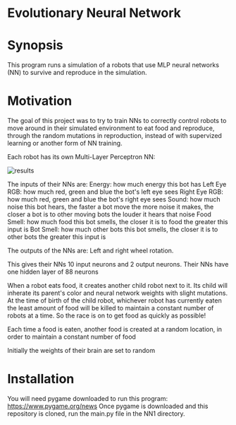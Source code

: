 # Evolutionary Neural Network

# Synopsis

This program runs a simulation of a robots that use MLP neural networks (NN)
to survive and reproduce in the simulation.

# Motivation

The goal of this project was to try to train NNs to correctly
control robots to move around in their simulated environment to
eat food and reproduce, through the random mutations in
reproduction, instead of with supervized learning or another
form of NN training.


Each robot has its own Multi-Layer Perceptron NN:

![results](https://github.com/PopeyedLocket/Evolutionary-Neural-Network/videos_and_images/nn_display.png?raw=true "MLP Neural Network")

The inputs of their NNs are:
    Energy: how much energy this bot has
    Left Eye RGB: how much red, green and blue the bot's left eye sees
    Right Eye RGB: how much red, green and blue the bot's right eye sees
    Sound: how much noise this bot hears,
           the faster a bot move the more noise it makes,
           the closer a bot is to other moving bots the louder
           it hears that noise
    Food Smell: how much food this bot smells,
                the closer it is to food the greater this input is
    Bot Smell: how much other bots this bot smells,
                the closer it is to other bots the greater this input is

The outputs of the NNs are:
    Left and right wheel rotation. 

This gives their NNs 10 input neurons and 2 output neurons.
Their NNs have one hidden layer of 88 neurons

When a robot eats food, it creates another child robot
next to it. Its child will inherate its parent's color and
neural network weights with slight mutations. At the time of birth of
the child robot, whichever robot has currently eaten 
the least amount of food will be killed to maintain a constant
number of robots at a time. So the race is on to get food
as quickly as possible!

Each time a food is eaten, another food is created at a random
location, in order to maintain a constant number of food

Initially the weights of their brain are set to random 

# Installation

You will need pygame downloaded to run this program: https://www.pygame.org/news 
Once pygame is downloaded and this repository is cloned,
run the main.py file in the NN1 directory.

